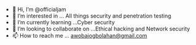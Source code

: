 - 👋 Hi, I’m @officialjam
- 👀 I’m interested in ... All things security and penetration testing 
- 🌱 I’m currently learning ...Cyber security 
- 💞️ I’m looking to collaborate on ...Ethical hacking and Network security 
- 📫 How to reach me ...
awobajogbolahan@gmail.com
<!---
officialjam/officialjam is a ✨ special ✨ repository because its `README.md` (this file) appears on your GitHub profile.
You can click the Preview link to take a look at your changes.
--->
